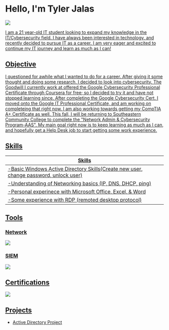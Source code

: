 # Hello, I'm Tyler Jalas
<a href="https://profile.indeed.com/p/tylerj-jf5q3wt"><img src="https://img.shields.io/badge/-Indeed-003A9B?style=for-the-badge&logo=Indeed&logoColor=white" />




I am a 21 year-old IT student looking to expand my knowledge in the IT/Cybersecurity field. I have always been interested in technology, and recently decided to pursue IT as a career. I am very eager and excited to continue my IT journey and learn as much as I can!

## Objective


I questioned for awhile what I wanted to do for a career. After giving it some thought and doing some research, I decided to look into cybersecurity. The Goodwill I currently work at offered the Google Cybersecurity Professional Certificate through Coursera for free; so I decided to try it and have not stopped learning since. After completing the Google Cybersecurity Cert. I moved onto the Google IT Professional Certificate, and am working on completeing that right now. I am also working towards getting my CompTIA A+ Certificate as well. This fall, I will be returning to Southeastern Community College to complete the "Network Admin & Cybersecurity Program-AAS". My main goal right now is to keep learning as much as I can, and hopefully get a Help Desk job to start getting some work experience.  

## Skills


| Skills                                         
|---------------------------------------------------------------------------|
| -Basic Windows Active Directory Skills(Create new user, change password, unlock user)|
| -Understanding of Networking basics (IP, DNS, DHCP, ping)|
| -Personal experinece with Microsoft Office, Excel, & Word|
| -Some experience with RDP (remoted desktop protocol)|


## Tools


### Network
<div>
    <img src="https://img.shields.io/badge/-Microsoft%20Azure-0078D4?style=for-the-badge&logo=Microsoft%20Azure&logoColor=white" /> 
</div>

### SIEM
<div>
    <img src="https://img.shields.io/badge/-Splunk-000000?&style=for-the-badge&logo=Splunk&logoColor=white" />
</div>

## Certifications

<div>
<img src="https://img.shields.io/badge/-Google%20Cybersecurity%20Cert-4285F4?style=for-the-badge&logo=Google&logoColor=white" />
</div>

## Projects
- <a href="https://github.com/TJ231IT/Active-Directory-Project/tree/main">Active Directory Project</a>

